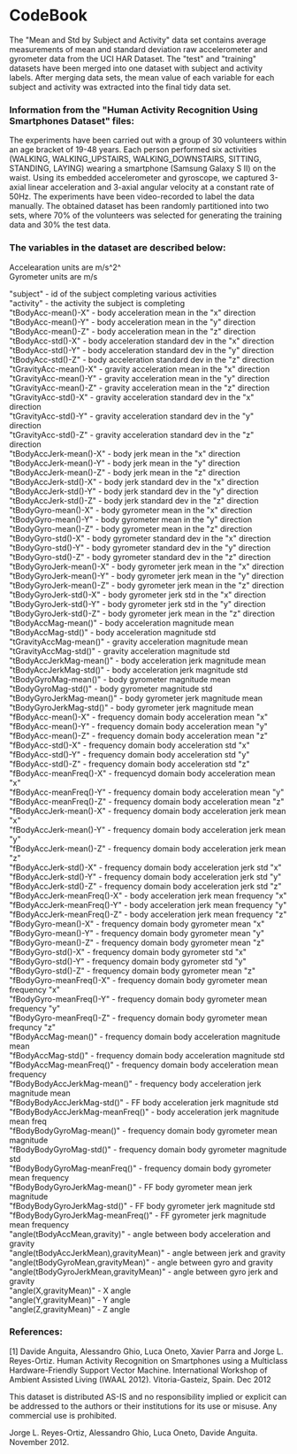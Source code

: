 # CodeBook

The "Mean and Std by Subject and Activity" data set contains average 
measurements of mean and standard deviation raw accelerometer and gyrometer data from the UCI HAR Dataset. The "test" and "training" datasets have been merged into one dataset with subject and activity labels. After merging data sets, the mean value of each variable for each subject and activity was extracted into the final tidy data set. 

### Information from the "Human Activity Recognition Using Smartphones Dataset" files:

The experiments have been carried out with a group of 30 volunteers within an age bracket of 19-48 years. Each person performed six activities (WALKING, WALKING_UPSTAIRS, WALKING_DOWNSTAIRS, SITTING, STANDING, LAYING) wearing a smartphone (Samsung Galaxy S II) on the waist. Using its embedded accelerometer and gyroscope, we captured 3-axial linear acceleration and 3-axial angular velocity at a constant rate of 50Hz. The experiments have been video-recorded to label the data manually. The obtained dataset has been randomly partitioned into two sets, where 70% of the volunteers was selected for generating the training data and 30% the test data. 


### The variables in the dataset are described below:

Accelearation units are m/s^2^<br>
Gyrometer units are m/s

"subject" - id of the subject completing various activities<br>
"activity" - the activity the subject is completing<br>
"tBodyAcc-mean()-X" - body acceleration mean in the "x" direction<br>
"tBodyAcc-mean()-Y" - body acceleration mean in the "y" direction<br>
"tBodyAcc-mean()-Z" - body acceleration mean in the "z" direction<br>
"tBodyAcc-std()-X" - body acceleration standard dev in the "x" direction<br>
"tBodyAcc-std()-Y" - body acceleration standard dev in the "y" direction<br>
"tBodyAcc-std()-Z" - body acceleration standard dev in the "z" direction<br>
"tGravityAcc-mean()-X" - gravity acceleration mean in the "x" direction<br>
"tGravityAcc-mean()-Y" - gravity acceleration mean in the "y" direction<br>
"tGravityAcc-mean()-Z" - gravity acceleration mean in the "z" direction<br>
"tGravityAcc-std()-X" - gravity acceleration standard dev in the "x" direction<br>
"tGravityAcc-std()-Y" - gravity acceleration standard dev in the "y" direction<br>
"tGravityAcc-std()-Z" - gravity acceleration standard dev in the "z" direction<br>
"tBodyAccJerk-mean()-X" - body jerk mean in the "x" direction<br>
"tBodyAccJerk-mean()-Y" - body jerk mean in the "y" direction<br>
"tBodyAccJerk-mean()-Z" - body jerk mean in the "z" direction<br>
"tBodyAccJerk-std()-X" - body jerk standard dev in the "x" direction<br>
"tBodyAccJerk-std()-Y" - body jerk standard dev in the "y" direction<br>
"tBodyAccJerk-std()-Z" - body jerk standard dev in the "z" direction<br>
"tBodyGyro-mean()-X" - body gyrometer mean in the "x" direction<br>
"tBodyGyro-mean()-Y" - body gyrometer mean in the "y" direction<br>
"tBodyGyro-mean()-Z" - body gyrometer mean in the "z" direction<br>
"tBodyGyro-std()-X" - body gyrometer standard dev in the "x" direction<br>
"tBodyGyro-std()-Y" - body gyrometer standard dev in the "y" direction<br>
"tBodyGyro-std()-Z" - body gyrometer standard dev in the "z" direction<br>
"tBodyGyroJerk-mean()-X" - body gyrometer jerk mean in the "x" direction<br>
"tBodyGyroJerk-mean()-Y" - body gyrometer jerk mean in the "y" direction<br>
"tBodyGyroJerk-mean()-Z" - body gyrometer jerk mean in the "z" direction<br>
"tBodyGyroJerk-std()-X" - body gyrometer jerk std in the "x" direction<br>
"tBodyGyroJerk-std()-Y" - body gyrometer jerk std in the "y" direction<br>
"tBodyGyroJerk-std()-Z" - body gyrometer jerk mean in the "z" direction<br>
"tBodyAccMag-mean()" - body acceleration magnitude mean <br>
"tBodyAccMag-std()" - body acceleration magnitude std <br>
"tGravityAccMag-mean()" - gravity acceleration magnitude mean <br>
"tGravityAccMag-std()" - gravity acceleration magnitude std <br>
"tBodyAccJerkMag-mean()" - body acceleration jerk magnitude mean <br>
"tBodyAccJerkMag-std()" - body acceleration jerk magnitude std <br>
"tBodyGyroMag-mean()" - body gyrometer magnitude mean <br>
"tBodyGyroMag-std()" - body gyrometer magnitude std <br>
"tBodyGyroJerkMag-mean()" - body gyrometer jerk magnitude mean <br>
"tBodyGyroJerkMag-std()" - body gyrometer jerk magnitude mean <br>
"fBodyAcc-mean()-X" - frequency domain body acceleration mean "x"<br>
"fBodyAcc-mean()-Y" - frequency domain body acceleration mean "y"<br>
"fBodyAcc-mean()-Z" - frequency domain body acceleration mean "z"<br>
"fBodyAcc-std()-X" - frequency domain body acceleration std "x"<br>
"fBodyAcc-std()-Y" - frequency domain body acceleration std "y"<br>
"fBodyAcc-std()-Z" - frequency domain body acceleration std "z"<br>
"fBodyAcc-meanFreq()-X" - frequencyd domain body acceleration mean "x"<br>
"fBodyAcc-meanFreq()-Y" - frequency domain body acceleration mean "y"<br>
"fBodyAcc-meanFreq()-Z" - frequency domain body acceleration mean "z"<br>
"fBodyAccJerk-mean()-X" - frequency domain body acceleration jerk mean "x"<br>
"fBodyAccJerk-mean()-Y" - frequency domain body acceleration jerk mean "y"<br>
"fBodyAccJerk-mean()-Z" - frequency domain body acceleration jerk mean "z"<br>
"fBodyAccJerk-std()-X" - frequency domain body acceleration jerk std "x"<br>
"fBodyAccJerk-std()-Y" - frequency domain body acceleration jerk std "y"<br>
"fBodyAccJerk-std()-Z" - frequency domain body acceleration jerk std "z"<br>
"fBodyAccJerk-meanFreq()-X" - body acceleration jerk mean frequency "x"<br>
"fBodyAccJerk-meanFreq()-Y" - body acceleration jerk mean frequency "y"<br>
"fBodyAccJerk-meanFreq()-Z" - body acceleration jerk mean frequency "z"<br>
"fBodyGyro-mean()-X" - frequency domain body gyrometer mean "x"<br>
"fBodyGyro-mean()-Y" - frequency domain body gyrometer mean "y"<br>
"fBodyGyro-mean()-Z" - frequency domain body gyrometer mean "z"<br>
"fBodyGyro-std()-X" - frequency domain body gyrometer std "x"<br>
"fBodyGyro-std()-Y" - frequency domain body gyrometer std "y"<br>
"fBodyGyro-std()-Z" - frequency domain body gyrometer mean "z"<br>
"fBodyGyro-meanFreq()-X" - frequency domain body gyrometer mean frequency "x"<br>
"fBodyGyro-meanFreq()-Y" - frequency domain body gyrometer mean frequency "y"<br>
"fBodyGyro-meanFreq()-Z" - frequency domain body gyrometer mean frequncy "z"<br>
"fBodyAccMag-mean()" - frequency domain body acceleration magnitude mean<br>
"fBodyAccMag-std()" - frequency domain body acceleration magnitude std <br>
"fBodyAccMag-meanFreq()" - frequency domain body acceleration mean frequency<br>
"fBodyBodyAccJerkMag-mean()" - frequency body acceleration jerk magnitude mean<br>
"fBodyBodyAccJerkMag-std()" - FF body acceleration jerk magnitude std<br>
"fBodyBodyAccJerkMag-meanFreq()" - body acceleration jerk magnitude mean freq<br>
"fBodyBodyGyroMag-mean()" - frequency domain body gyrometer mean magnitude<br>
"fBodyBodyGyroMag-std()" - frequency domain body gyrometer magnitude std<br>
"fBodyBodyGyroMag-meanFreq()" - frequency domain body gyrometer mean frequency<br>
"fBodyBodyGyroJerkMag-mean()" - FF body gyrometer mean jerk magnitude <br>
"fBodyBodyGyroJerkMag-std()" - FF body gyrometer jerk magnitude std<br>
"fBodyBodyGyroJerkMag-meanFreq()" - FF gyrometer jerk magnitude mean frequency<br>
"angle(tBodyAccMean,gravity)" - angle between body acceleration and gravity<br>
"angle(tBodyAccJerkMean),gravityMean)" - angle between jerk and gravity<br>
"angle(tBodyGyroMean,gravityMean)" - angle between gyro and gravity<br>
"angle(tBodyGyroJerkMean,gravityMean)" - angle between gyro jerk and gravity<br>
"angle(X,gravityMean)" - X angle<br>
"angle(Y,gravityMean)" - Y angle<br>
"angle(Z,gravityMean)" - Z angle<br>

### References:

[1] Davide Anguita, Alessandro Ghio, Luca Oneto, Xavier Parra and Jorge L. Reyes-Ortiz. Human Activity Recognition on Smartphones using a Multiclass Hardware-Friendly Support Vector Machine. International Workshop of Ambient Assisted Living (IWAAL 2012). Vitoria-Gasteiz, Spain. Dec 2012

This dataset is distributed AS-IS and no responsibility implied or explicit can be addressed to the authors or their institutions for its use or misuse. Any commercial use is prohibited.

Jorge L. Reyes-Ortiz, Alessandro Ghio, Luca Oneto, Davide Anguita. November 2012.
